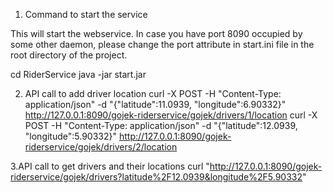 1. Command to start the service

This will start the webservice. In case you have port 8090 occupied by some other daemon, please change the port attribute in start.ini file in the root directory of the project.

cd RiderService
java -jar start.jar


2. API call to add driver location 
curl -X POST -H "Content-Type: application/json" -d  "{\"latitude\":11.0939, \"longitude\":6.90332}" http://127.0.0.1:8090/gojek-riderservice/gojek/drivers/1/location
curl -X POST -H "Content-Type: application/json" -d  "{\"latitude\":12.0939, \"longitude\":5.90332}" http://127.0.0.1:8090/gojek-riderservice/gojek/drivers/2/location


3.API call to get drivers and their locations
curl  "http://127.0.0.1:8090/gojek-riderservice/gojek/drivers?latitude%2F12.0939&longitude%2F5.90332"


 



